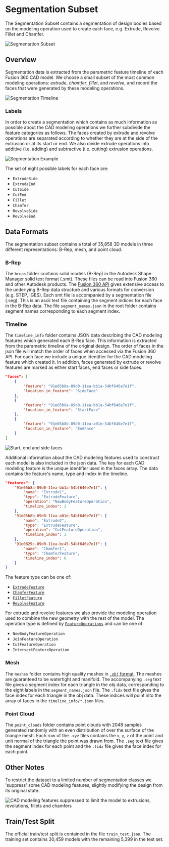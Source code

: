 # Segmentation Subset
The Segmentation Subset contains a segmentation of design bodies based on the modeling operation used to create each face, e.g. Extrude, Revolve Fillet and Chamfer.

![Segmentation Subset](images/segmentation_mosaic.jpg)


## Overview
Segmentation data is extracted from the parametric feature timeline of each Fusion 360 CAD model. We choose a small subset of the most common modeling operations: *extrude*, *chamfer*, *fillet*, and *revolve*, and record the faces that were generated by these modeling operations. 

![Segmentation Timeline](images/segmentation_timeline.png)


### Labels
In order to create a segmentation which contains as much information as possible about the CAD modeling operations we further subdivide the feature categories as follows.  The faces created by extrude and revolve operations are separated according to whether they are at the side of the extrusion or at its start or end.  We also divide extrude operations into additive (i.e. adding) and subtractive (i.e. cutting) extrusion operations.

![Segmentation Example](images/segmentation_example.jpg)

The set of eight possible labels for each face are: 
 - `ExtrudeSide`
 - `ExtrudeEnd`
 - `CutSide`
 - `CutEnd`
 - `Fillet`
 - `Chamfer`
 - `RevolveSide`
 - `RevolveEnd`



## Data Formats

The segmentation subset contains a total of 35,858 3D models in three different representations: B-Rep, mesh, and point cloud. 

### B-Rep
The `breps` folder contains solid models (B-Rep) in the Autodesk Shape Manager solid text format (.smt). These files can be read into Fusion 360 and other Autodesk products. The [Fusion 360 API](http://help.autodesk.com/view/fusion360/ENU/?guid=GUID-7B5A90C8-E94C-48DA-B16B-430729B734DC) gives extensive access to the underlying B-Rep data structure and various formats for conversion (e.g. STEP, IGES).  Each smt file is accompanied by a segmentation file (.seg).  This is an ascii text file containing the segment indices for each face in the B-Rep data.  The file `segment_names.json` in the root folder contains segment names corresponding to each segment index.   

### Timeline
The `timeline_info` folder contains JSON data describing the CAD modeling features which generated each B-Rep face. This information is extracted from the parametric timeline of the original design. The order of faces in the json file will match the order of faces when accessed via the Fusion 360 API. For each face we include a unique identifier for the CAD modeling feature which created it. In addition, faces generated by extrude or revolve features are marked as either start faces, end faces or side faces.

```json
"faces": [
    {
        "feature": "91e05b8a-89d0-11ea-bb1a-54bf646e7e1f",
        "location_in_feature": "SideFace"
    },
    {
        "feature": "91e05b8a-89d0-11ea-bb1a-54bf646e7e1f",
        "location_in_feature": "StartFace"
    },
    {
        "feature": "91e05b8b-89d0-11ea-a01e-54bf646e7e1f",
        "location_in_feature": "EndFace"
    }
]
```

![Start, end and side faces](images/segmentation_start_end_side_faces.jpg)

Additional information about the CAD modeling features used to construct each model is also included in the json data.  The key for each CAD modeling feature is the unique identifier used in the faces array.  The data contains the feature's name, type and index in the timeline. 
```json
"features": {
    "91e05b8a-89d0-11ea-bb1a-54bf646e7e1f": {
        "name": "Extrude1",
        "type": "ExtrudeFeature",
        "operation": "NewBodyFeatureOperation",
        "timeline_index": 2
    },
    "91e05b8b-89d0-11ea-a01e-54bf646e7e1f": {
        "name": "Extrude2",
        "type": "ExtrudeFeature",
        "operation": "CutFeatureOperation",
        "timeline_index": 3
    },
    "91e0829c-89d0-11ea-bc45-54bf646e7e1f": {
        "name": "Chamfer1",
        "type": "ChamferFeature",
        "timeline_index": 6
    }
}
```
The feature type can be one of:
- [`ExtrudeFeature`](https://help.autodesk.com/cloudhelp/ENU/Fusion-360-API/files/ExtrudeFeature.htm)
- [`ChamferFeature`](https://help.autodesk.com/cloudhelp/ENU/Fusion-360-API/files/ChamferFeature.htm)
- [`FilletFeature`](https://help.autodesk.com/cloudhelp/ENU/Fusion-360-API/files/FilletFeature.htm)
- [`RevolveFeature`](https://help.autodesk.com/cloudhelp/ENU/Fusion-360-API/files/RevolveFeature.htm)


For extrude and revolve features we also provide the modeling operation used to combine the new geometry with the rest of the model. The operation type is defined by [`FeatureOperations`](https://help.autodesk.com/cloudhelp/ENU/Fusion-360-API/files/FeatureOperations.htm) and can be one of:
- `NewBodyFeatureOperation` 
- `JoinFeatureOperation`
- `CutFeatureOperation`
- `IntersectFeatureOperation`


### Mesh
The `meshes` folder contains high quality meshes in [`.obj` format](https://en.wikipedia.org/wiki/Wavefront_.obj_file). The meshes are guaranteed to be watertight and manifold. The accompanying `.seg` text file gives a segment index for each triangle in the obj data, corresponding to the eight labels in the `segment_names.json` file. The `.fidx` text file gives the face index for each triangle in the obj data.  These indices will point into the array of faces in the `timeline_info/*.json` files.

### Point Cloud
The `point_clouds` folder contains point clouds with 2048 samples generated randomly with an even distribution of over the surface of the triangle mesh.  Each row of the `.xyz` files contains the `x`, `y`, `z` of the point and unit normal of the triangle the point was drawn from. The `.seg` text file gives the segment index for each point and the `.fidx` file gives the face index for each point. 


## Other Notes
To restrict the dataset to a limited number of segmentation classes we 'suppress' some CAD modeling features, slightly modifying the design from its original state.

![CAD modeling features suppressed to limit the model to extrusions, revolutions, fillets and chamfers](images/segmentation_features_removed.jpg)



## Train/Test Split
The official train/test split is contained in the file `train_test.json`.  The training set contains 30,459 models with the remaining 5,399 in the test set.
